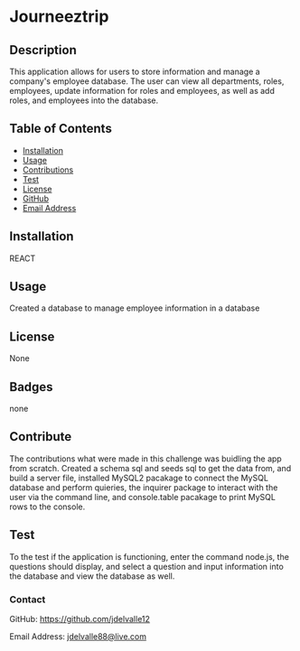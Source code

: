 # Journeeztrip

## Description

This application allows for users to store information and manage a company's employee database. The user can view all departments, roles, employees, update information for roles and employees, as well as add roles, and employees into the database. 



## Table of Contents


* [Installation](#installation)
* [Usage](#usage)
* [Contributions](#contributions)
* [Test](#tests)
* [License](#license)
* [GitHub](#github)
* [Email Address](#emailaddress)

## Installation

REACT


## Usage

Created a database to manage employee information in a database


## License

None


## Badges

none

## Contribute

The contributions what were made in this challenge was buidling the app from scratch. Created a schema sql and seeds sql to get the data from, and build a server file, installed MySQL2 pacakage to connect the MySQL database and perform quieries, the inquirer package to interact with the user via the command line, and console.table pacakage to print MySQL rows to the console.
 

## Test

To the test if the application is functioning, enter the command node.js, the questions should display, and select a question and input information into the database and view the database as well. 


### Contact

GitHub: https://github.com/jdelvalle12

Email Address: jdelvalle88@live.com